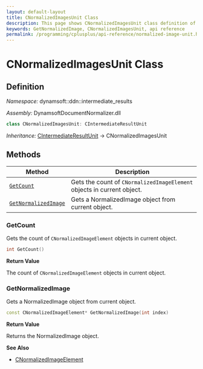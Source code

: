 ```yaml
---
layout: default-layout
title: CNormalizedImagesUnit Class
description: This page shows CNormalizedImagesUnit class definition of Dynamsoft Document Normalizer SDK C++ Edition.
keywords: GetNormalizedImage, CNormalizedImagesUnit, api reference
permalink: /programming/cplusplus/api-reference/normalized-image-unit.html
---
```


# CNormalizedImagesUnit Class

## Definition

*Namespace:* dynamsoft::ddn::intermediate_results

*Assembly:* DynamsoftDocumentNormalizer.dll

```cpp
class CNormalizedImagesUnit: CIntermediateResultUnit
```

*Inheritance:* [CIntermediateResultUnit]() -> CNormalizedImagesUnit

## Methods

| Method | Description |
|--------|-------------|
| [`GetCount`](#getcount) | Gets the count of `CNormalizedImageElement` objects in current object. |
| [`GetNormalizedImage`](#getnormalizedimage) | Gets a NormalizedImage object from current object. |

### GetCount

Gets the count of `CNormalizedImageElement` objects in current object.

```cpp
int GetCount() 
```

**Return Value**

The count of `CNormalizedImageElement` objects in current object.

### GetNormalizedImage

Gets a NormalizedImage object from current object.

```cpp
const CNormalizedImageElement* GetNormalizedImage(int index)
```

**Return Value**

Returns the NormalizedImage object.

**See Also**

* [CNormalizedImageElement]({{cpp_api}}normalized-image-element.html)
